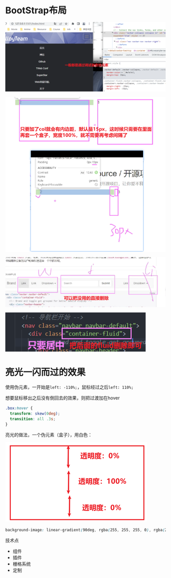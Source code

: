 # BootStrap布局

![88](./pimage/88-cz.png)

![89](./pimage/89-thz.png)

![90](./pimage/90-ss.png)

![91](./pimage/91-sf.png)


# 亮光一闪而过的效果

          
使用伪元素，一开始是`left: -110%;`，鼠标经过之后`left: 110%;`


想要鼠标移出之后没有倒回去的效果，则把过渡加在hover
```css
.box:hover {
  transform: skew(0deg);
  transition: all .3s;
}
```

亮光的做法，一个伪元素（盒子），用白色：

![92](./pimage/92-bs.png)

```css
background-image: linear-gradient(90deg, rgba(255, 255, 255, 0), rgba(255, 255, 255, 0.5), rgba(255, 255, 255, 0));
```


技术点
- 组件
- 插件
- 栅格系统
- 定制